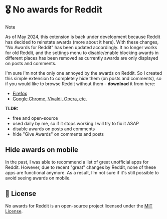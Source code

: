 # 🎖️ No awards for Reddit

> [!NOTE]
> 
> As of May 2024, this extension is back under development because Reddit has decided to reinstate awards (more about it here). With these changes, "No Awards for Reddit" has been updated accordingly. It no longer works for old Reddit, and the settings menu to disable/enable blocking awards in different places has been removed as currently awards are only displayed on posts and comments.

I'm sure I'm not the only one annoyed by the awards on Reddit. So I created this simple extension to completely hide them (on posts and comments), so if you would like to browse Reddit without them - **download** it from here:

-   [Firefox](https://addons.mozilla.org/en-US/firefox/addon/no-awards-for-reddit/)
-   [Google Chrome, Vivaldi, Opera, etc.](https://chrome.google.com/webstore/detail/no-awards-for-reddit/ehpnjdkpdllckhmbglbpdbmddcnloeep)

**TLDR:**

-   free and open-source
-   used daily by me, so if it stops working I will try to fix it ASAP
-   disable awards on posts and comments
-   hide "Give Awards" on comments and posts

## Hide awards on mobile

In the past, I was able to recommend a list of great unofficial apps for Reddit. However, due to recent "great" changes by Reddit, none of these apps are functional anymore. As a result, I’m not sure if it's still possible to avoid seeing awards on mobile.

## 📝 License

No awards for Reddit is an open-source project licensed under the [MIT License](https://github.com/datguyducky/no-awards-fr/blob/master/LICENSE).

